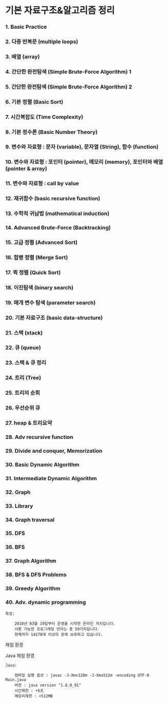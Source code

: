 # 기본 자료구조&알고리즘 정리

### 1. Basic Practice
### 2. 다중 반복문 (multiple loops)
### 3. 배열 (array)
### 4. 간단한 완전탐색 (Simple Brute-Force Algorithm) 1
### 5. 간단한 완전탐색 (Simple Brute-Force Algorithm) 2
### 6. 기본 정렬 (Basic Sort)
### 7. 시간복잡도 (Time Complexity)
### 8. 기본 정수론 (Basic Number Theory)
### 9. 변수와 자료형 : 문자 (variable), 문자열 (String), 함수 (function)                   
### 10. 변수와 자료형 : 포인터 (pointer), 메모리 (memory), 포인터와 배열 (pointer & array)
### 11. 변수와 자료형 : call by value
### 12. 재귀함수 (basic recursive function)
### 13. 수학적 귀납법 (mathematical induction)
### 14. Advanced Brute-Force (Backtracking)
### 15. 고급 정렬 (Advanced Sort)
### 16. 합병 정렬 (Merge Sort)
### 17. 퀵 정렬 (Quick Sort)
### 18. 이진탐색 (binary search)
### 19. 매개 변수 탐색 (parameter search)
### 20. 기본 자료구조 (basic data-structure)
### 21. 스택 (stack)
### 22. 큐 (queue)
### 23. 스택 & 큐 정리
### 24. 트리 (Tree)
### 25. 트리의 순회
### 26. 우선순위 큐
### 27. heap & 트리요약
### 28. Adv recursive function
### 29. Divide and conquer, Memorization
### 30. Basic Dynamic Algorithm
### 31. Intermediate Dynamic Algorithm
### 32. Graph
### 33. Library
### 34. Graph traversal
### 35. DFS
### 36. BFS
### 37. Graph Algorithm
### 38. BFS & DFS Problems
### 39. Greedy Algorithm
### 40. Adv. dynamic programming


    특징:

        2010년 03월 19일부터 운영을 시작한 온라인 저지입니다.
        사용 가능한 프로그래밍 언어는 총 59가지입니다.
        현재까지 14270개 이상의 문제 보유하고 있습니다.

채점 환경

Java 채점 환경

    Java:

        컴파일 실행 옵션 : javac -J-Xms128m -J-Xmx512m -encoding UTF-8 Main.java
        버젼 : java version "1.8.0_91"
        시간제한 : +5초
        메모리제한 : +512MB
